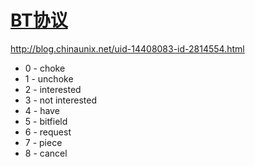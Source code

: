 # [BT协议](http://www.bittorrent.org/beps/bep_0003.html)
http://blog.chinaunix.net/uid-14408083-id-2814554.html

- 0 - choke
- 1 - unchoke
- 2 - interested
- 3 - not interested
- 4 - have
- 5 - bitfield
- 6 - request
- 7 - piece
- 8 - cancel